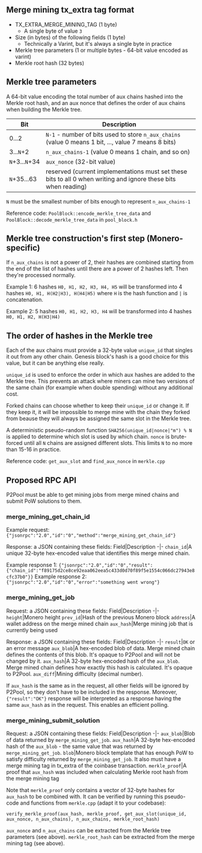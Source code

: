 ## Merge mining tx_extra tag format

- TX_EXTRA_MERGE_MINING_TAG (1 byte)
	- A single byte of value `3`
- Size (in bytes) of the following fields (1 byte)
	- Technically a Varint, but it's always a single byte in practice
- Merkle tree parameters (1 or multiple bytes - 64-bit value encoded as varint)
- Merkle root hash (32 bytes)

## Merkle tree parameters

A 64-bit value encoding the total number of aux chains hashed into the Merkle root hash, and an aux nonce that defines the order of aux chains when building the Merkle tree.

Bit|Description
-|-
0...2|`N-1` - number of bits used to store `n_aux_chains` (value 0 means 1 bit, ..., value 7 means 8 bits)
3...`N`+2|`n_aux_chains-1` (value 0 means 1 chain, and so on)
`N`+3...`N`+34|`aux_nonce` (32-bit value)
`N`+35...63|reserved (current implementations must set these bits to all 0 when writing and ignore these bits when reading)

`N` must be the smallest number of bits enough to represent `n_aux_chains-1`

Reference code: `PoolBlock::encode_merkle_tree_data` and `PoolBlock::decode_merkle_tree_data` in `pool_block.h`

## Merkle tree construction's first step (Monero-specific)

If `n_aux_chains` is not a power of 2, their hashes are combined starting from the end of the list of hashes until there are a power of 2 hashes left. Then they're processed normally.

Example 1: 6 hashes `H0, H1, H2, H3, H4, H5` will be transformed into 4 hashes `H0, H1, H(H2|H3), H(H4|H5)` where `H` is the hash function and `|` is concatenation.

Example 2: 5 hashes `H0, H1, H2, H3, H4` will be transformed into 4 hashes `H0, H1, H2, H(H3|H4)`

## The order of hashes in the Merkle tree

Each of the aux chains must provide a 32-byte value `unique_id` that singles it out from any other chain. Genesis block's hash is a good choice for this value, but it can be anything else really.

`unique_id` is used to enforce the order in which aux hashes are added to the Merkle tree. This prevents an attack where miners can mine two versions of the same chain (for example when double spending) without any additional cost.

Forked chains can choose whether to keep their `unique_id` or change it. If they keep it, it will be impossible to merge mine with the chain they forked from beause they will always be assigned the same slot in the Merkle tree.

A deterministic pseudo-random function `SHA256(unique_id|nonce|"m") % N` is applied to determine which slot is used by which chain. `nonce` is brute-forced until all `N` chains are assigned different slots. This limits `N` to no more than 15-16 in practice.

Reference code: `get_aux_slot` and `find_aux_nonce` in `merkle.cpp`

## Proposed RPC API

P2Pool must be able to get mining jobs from merge mined chains and submit PoW solutions to them.

### merge_mining_get_chain_id

Example request: `{"jsonrpc":"2.0","id":"0","method":"merge_mining_get_chain_id"}`

Response: a JSON containing these fields:
Field|Description
-|-
`chain_id`|A unique 32-byte hex-encoded value that identifies this merge mined chain.

Example response 1: `{"jsonrpc":"2.0","id":"0","result":{"chain_id":"f89175d2ce8ce92eaa062eea5c433d0d70f89f5e1554c066dc27943e8cfc37b0"}}`
Example response 2: `{"jsonrpc":"2.0","id":"0","error":"something went wrong"}`

### merge_mining_get_job

Request: a JSON containing these fields:
Field|Description
-|-
`height`|Monero height
`prev_id`|Hash of the previous Monero block
`address`|A wallet address on the merge mined chain
`aux_hash`|Merge mining job that is currently being used

Response: a JSON containing these fields:
Field|Description
-|-
`result`|`OK` or an error message
`aux_blob`|A hex-encoded blob of data. Merge mined chain defines the contents of this blob. It's opaque to P2Pool and will not be changed by it.
`aux_hash`|A 32-byte hex-encoded hash of the `aux_blob`. Merge mined chain defines how exactly this hash is calculated. It's opaque to P2Pool.
`aux_diff`|Mining difficulty (decimal number).

If `aux_hash` is the same as in the request, all other fields will be ignored by P2Pool, so they don't have to be included in the response. Moreover, `{"result":"OK"}` response will be interpreted as a response having the same `aux_hash` as in the request. This enables an efficient polling.

### merge_mining_submit_solution

Request: a JSON containing these fields:
Field|Description
-|-
`aux_blob`|Blob of data returned by `merge_mining_get_job`.
`aux_hash`|A 32-byte hex-encoded hash of the `aux_blob` - the same value that was returned by `merge_mining_get_job`.
`blob`|Monero block template that has enough PoW to satisfy difficulty returned by `merge_mining_get_job`. It also must have a merge mining tag in tx_extra of the coinbase transaction.
`merkle_proof`|A proof that `aux_hash` was included when calculating Merkle root hash from the merge mining tag

Note that `merkle_proof` only contains a vector of 32-byte hashes for `aux_hash` to be combined with. It can be verified by running this pseudo-code and functions from `merkle.cpp` (adapt it to your codebase):

`verify_merkle_proof(aux_hash, merkle_proof, get_aux_slot(unique_id, aux_nonce, n_aux_chains), n_aux_chains, merkle_root_hash)`

`aux_nonce` and `n_aux_chains` can be extracted from the Merkle tree parameters (see above).
`merkle_root_hash` can be extracted from the merge mining tag (see above).
